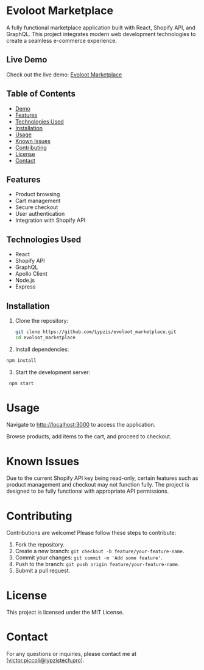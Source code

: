 # Evoloot Marketplace

A fully functional marketplace application built with React, Shopify API, and GraphQL. This project integrates modern web development technologies to create a seamless e-commerce experience.

## Live Demo
Check out the live demo: [Evoloot Marketplace](https://evoloot-marketplace.netlify.app/)

## Table of Contents
- [Demo](#demo)
- [Features](#features)
- [Technologies Used](#technologies-used)
- [Installation](#installation)
- [Usage](#usage)
- [Known Issues](#known-issues)
- [Contributing](#contributing)
- [License](#license)
- [Contact](#contact)

## Features
- Product browsing
- Cart management
- Secure checkout
- User authentication
- Integration with Shopify API

## Technologies Used
- React
- Shopify API
- GraphQL
- Apollo Client
- Node.js
- Express

## Installation
1. Clone the repository:
   ```sh
   git clone https://github.com/Lypzis/evoloot_marketplace.git
   cd evoloot_marketplace
    ```
   
2. Install dependencies:
  ```sh
  npm install
```

3. Start the development server:
 ```sh
  npm start
```

# Usage
Navigate to [http://localhost:3000](http://localhost:3000) to access the application.

Browse products, add items to the cart, and proceed to checkout.

# Known Issues
Due to the current Shopify API key being read-only, certain features such as product management and checkout may not function fully. The project is designed to be fully functional with appropriate API permissions.

# Contributing
Contributions are welcome! Please follow these steps to contribute:

1. Fork the repository.
2. Create a new branch: `git checkout -b feature/your-feature-name`.
3. Commit your changes: `git commit -m 'Add some feature'`.
4. Push to the branch: `git push origin feature/your-feature-name`.
5. Submit a pull request.

# License
This project is licensed under the MIT License.

# Contact
For any questions or inquiries, please contact me at [victor.piccoli@lypzistech.pro].







